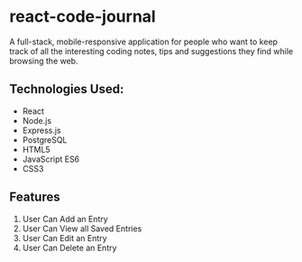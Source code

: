 # react-code-journal

A full-stack, mobile-responsive application for people who want to keep track of all the interesting coding notes, tips and suggestions they find while browsing the web. 

## Technologies Used:

- React
- Node.js
- Express.js
- PostgreSQL
- HTML5
- JavaScript ES6
- CSS3

## Features

1. User Can Add an Entry
2. User Can View all Saved Entries
3. User Can Edit an Entry
4. User Can Delete an Entry
